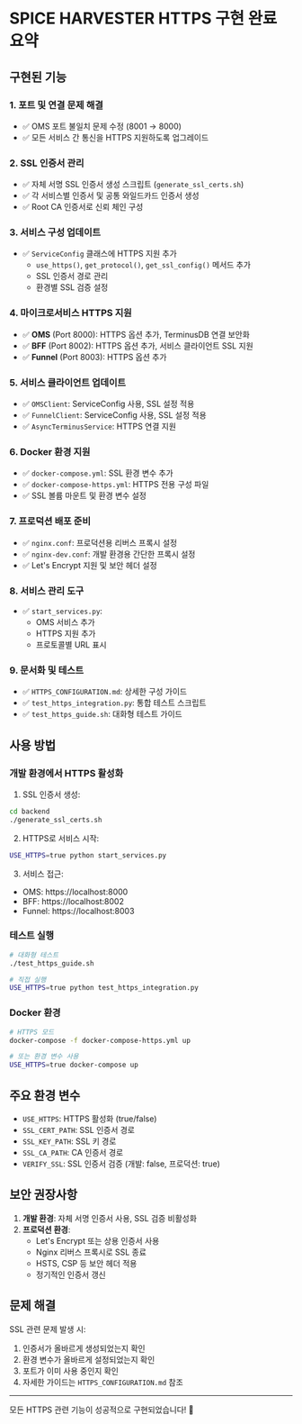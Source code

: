 # SPICE HARVESTER HTTPS 구현 완료 요약

## 구현된 기능

### 1. 포트 및 연결 문제 해결
- ✅ OMS 포트 불일치 문제 수정 (8001 → 8000)
- ✅ 모든 서비스 간 통신을 HTTPS 지원하도록 업그레이드

### 2. SSL 인증서 관리
- ✅ 자체 서명 SSL 인증서 생성 스크립트 (`generate_ssl_certs.sh`)
- ✅ 각 서비스별 인증서 및 공통 와일드카드 인증서 생성
- ✅ Root CA 인증서로 신뢰 체인 구성

### 3. 서비스 구성 업데이트
- ✅ `ServiceConfig` 클래스에 HTTPS 지원 추가
  - `use_https()`, `get_protocol()`, `get_ssl_config()` 메서드 추가
  - SSL 인증서 경로 관리
  - 환경별 SSL 검증 설정

### 4. 마이크로서비스 HTTPS 지원
- ✅ **OMS** (Port 8000): HTTPS 옵션 추가, TerminusDB 연결 보안화
- ✅ **BFF** (Port 8002): HTTPS 옵션 추가, 서비스 클라이언트 SSL 지원
- ✅ **Funnel** (Port 8003): HTTPS 옵션 추가

### 5. 서비스 클라이언트 업데이트
- ✅ `OMSClient`: ServiceConfig 사용, SSL 설정 적용
- ✅ `FunnelClient`: ServiceConfig 사용, SSL 설정 적용
- ✅ `AsyncTerminusService`: HTTPS 연결 지원

### 6. Docker 환경 지원
- ✅ `docker-compose.yml`: SSL 환경 변수 추가
- ✅ `docker-compose-https.yml`: HTTPS 전용 구성 파일
- ✅ SSL 볼륨 마운트 및 환경 변수 설정

### 7. 프로덕션 배포 준비
- ✅ `nginx.conf`: 프로덕션용 리버스 프록시 설정
- ✅ `nginx-dev.conf`: 개발 환경용 간단한 프록시 설정
- ✅ Let's Encrypt 지원 및 보안 헤더 설정

### 8. 서비스 관리 도구
- ✅ `start_services.py`: 
  - OMS 서비스 추가
  - HTTPS 지원 추가
  - 프로토콜별 URL 표시

### 9. 문서화 및 테스트
- ✅ `HTTPS_CONFIGURATION.md`: 상세한 구성 가이드
- ✅ `test_https_integration.py`: 통합 테스트 스크립트
- ✅ `test_https_guide.sh`: 대화형 테스트 가이드

## 사용 방법

### 개발 환경에서 HTTPS 활성화

1. SSL 인증서 생성:
```bash
cd backend
./generate_ssl_certs.sh
```

2. HTTPS로 서비스 시작:
```bash
USE_HTTPS=true python start_services.py
```

3. 서비스 접근:
- OMS: https://localhost:8000
- BFF: https://localhost:8002  
- Funnel: https://localhost:8003

### 테스트 실행

```bash
# 대화형 테스트
./test_https_guide.sh

# 직접 실행
USE_HTTPS=true python test_https_integration.py
```

### Docker 환경

```bash
# HTTPS 모드
docker-compose -f docker-compose-https.yml up

# 또는 환경 변수 사용
USE_HTTPS=true docker-compose up
```

## 주요 환경 변수

- `USE_HTTPS`: HTTPS 활성화 (true/false)
- `SSL_CERT_PATH`: SSL 인증서 경로
- `SSL_KEY_PATH`: SSL 키 경로
- `SSL_CA_PATH`: CA 인증서 경로
- `VERIFY_SSL`: SSL 인증서 검증 (개발: false, 프로덕션: true)

## 보안 권장사항

1. **개발 환경**: 자체 서명 인증서 사용, SSL 검증 비활성화
2. **프로덕션 환경**: 
   - Let's Encrypt 또는 상용 인증서 사용
   - Nginx 리버스 프록시로 SSL 종료
   - HSTS, CSP 등 보안 헤더 적용
   - 정기적인 인증서 갱신

## 문제 해결

SSL 관련 문제 발생 시:
1. 인증서가 올바르게 생성되었는지 확인
2. 환경 변수가 올바르게 설정되었는지 확인
3. 포트가 이미 사용 중인지 확인
4. 자세한 가이드는 `HTTPS_CONFIGURATION.md` 참조

---

모든 HTTPS 관련 기능이 성공적으로 구현되었습니다! 🎉
